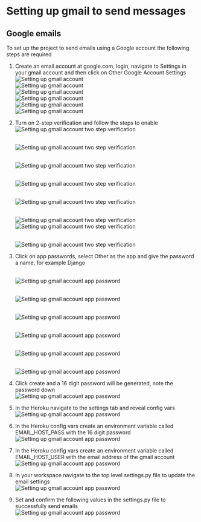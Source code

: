 # Setting up gmail to send messages

## Google emails
To set up the project to send emails using a Google account the following steps are required
1. Create an email account at google.com, login, navigate to Settings in your gmail account and then click on Other Google Account Settings
    <br>![Setting up gmail account ](../media/readme/email_account_setup_for_sending_emails_from_django/1.JPG)
    <br>![Setting up gmail account ](../media/readme/email_account_setup_for_sending_emails_from_django/2.JPG)
    <br>![Setting up gmail account ](../media/readme/email_account_setup_for_sending_emails_from_django/3.JPG)
    <br>![Setting up gmail account ](../media/readme/email_account_setup_for_sending_emails_from_django/4.JPG)
    <br>![Setting up gmail account ](../media/readme/email_account_setup_for_sending_emails_from_django/5.JPG)
    <br>![Setting up gmail account ](../media/readme/email_account_setup_for_sending_emails_from_django/6.JPG)


2. Turn on 2-step verification and follow the steps to enable
    <br>![Setting up gmail account two step verification](../media/readme/email_account_setup_for_sending_emails_from_django/7.JPG)

    <br>![Setting up gmail account two step verification ](../media/readme/email_account_setup_for_sending_emails_from_django/8.JPG)

    <br>![Setting up gmail account two step verification](../media/readme/email_account_setup_for_sending_emails_from_django/9.JPG)

    <br>![Setting up gmail account two step verification ](../media/readme/email_account_setup_for_sending_emails_from_django/10.JPG)

    <br>![Setting up gmail account two step verification ](../media/readme/email_account_setup_for_sending_emails_from_django/11.JPG)

    <br>![Setting up gmail account two step verification ](../media/readme/email_account_setup_for_sending_emails_from_django/12.JPG)
    <br>![Setting up gmail account two step verification ](../media/readme/email_account_setup_for_sending_emails_from_django/13.JPG)

    <br>![Setting up gmail account two step verification ](../media/readme/email_account_setup_for_sending_emails_from_django/14.JPG)

3. Click on app passwords, select Other as the app and give the password a name, for example Django

    <br>![Setting up gmail account app password](../media/readme/email_account_setup_for_sending_emails_from_django/15.JPG)

    <br>![Setting up gmail account app password](../media/readme/email_account_setup_for_sending_emails_from_django/16.JPG)

    <br>![Setting up gmail account app password](../media/readme/email_account_setup_for_sending_emails_from_django/17.JPG)

    <br>![Setting up gmail account app password](../media/readme/email_account_setup_for_sending_emails_from_django/18.JPG)

    <br>![Setting up gmail account app password](../media/readme/email_account_setup_for_sending_emails_from_django/19.JPG)

    <br>![Setting up gmail account app password](../media/readme/email_account_setup_for_sending_emails_from_django/20.JPG)



4. Click create and a 16 digit password will be generated, note the password down
    <br>![Setting up gmail account app password ](../media/readme/email_account_setup_for_sending_emails_from_django/password_generated.jpg)

5. In the Heroku navigate to the settings tab and reveal config vars
    <br>![Setting up gmail account app password ](../media/readme/email_account_setup_for_sending_emails_from_django/21.JPG)

5. In the Heroku config vars create an environment variable called EMAIL_HOST_PASS with the 16 
   digit password
    <br>![Setting up gmail account app password ](../media/readme/email_account_setup_for_sending_emails_from_django/22.JPG)

6. In the Heroku config vars create an environment variable called EMAIL_HOST_USER with the email address of the gmail account
    <br>![Setting up gmail account app password ](../media/readme/email_account_setup_for_sending_emails_from_django/23.JPG)



7. In your workspace navigate to the top level settings.py file to update the email settings
    <br>![Setting up gmail account app password ](../media/readme/email_account_setup_for_sending_emails_from_django/24.JPG)

8. Set and confirm the following values in the settings.py file to successfully send emails
    <br>![Setting up gmail account app password ](../media/readme/email_account_setup_for_sending_emails_from_django/25.JPG)

